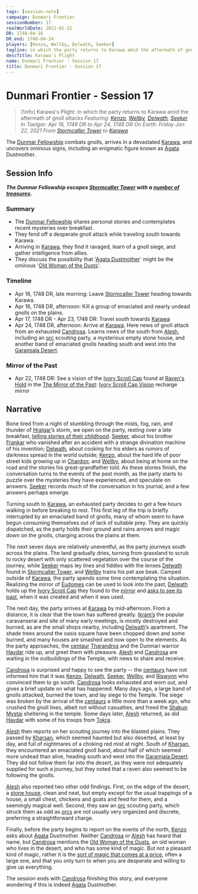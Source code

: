 ```yaml
---
tags: [session-note]
campaign: Dunmari Frontier
sessionNumber: 17
realWorldDate: 2021-01-22
DR: 1748-04-16
DR_end: 1748-04-24
players: [Kenzo, Wellby, Delwath, Seeker]
tagline: in which the party returns to Karawa amid the aftermath of gnoll attacks
descTitle: Karawa's Plight
name: Dunmari Frontier - Session 17
title: Dunmari Frontier - Session 17
---
```

# Dunmari Frontier - Session 17

>[!info] Karawa's Plight: in which the party returns to Karawa amid the aftermath of gnoll attacks
> *Featuring: [Kenzo](<../../../people/pcs/dunmar-fellowship/kenzo.md>), [Wellby](<../../../people/pcs/dunmar-fellowship/wellby.md>), [Delwath](<../../../people/pcs/dunmar-fellowship/delwath.md>), [Seeker](<../../../people/pcs/dunmar-fellowship/seeker.md>)*
> *In Taelgar: Apr 16, 1748 DR to Apr 24, 1748 DR*
> *On Earth: Friday Jan 22, 2021*
> *From [Stormcaller Tower](<../../../gazetteer/greater-dunmar/dunmari-basin/stormcaller-tower.md>) to [Karawa](<../../../gazetteer/greater-dunmar/realms/dunmar/eastern-dunmar/karawa.md>)*

The [Dunmar Fellowship](<../../../people/pcs/dunmar-fellowship/dunmar-fellowship.md>) combats gnolls, arrives in a devastated [Karawa](<../../../gazetteer/greater-dunmar/realms/dunmar/eastern-dunmar/karawa.md>), and uncovers ominous signs, including an enigmatic figure known as [Agata](<../../../people/fey/agata.md>) Dustmother.

## Session Info

***The Dunmar Fellowship escapes [Stormcaller Tower](<../../../gazetteer/greater-dunmar/dunmari-basin/stormcaller-tower.md>) with a [number of treasures](<../treasure/stormcaller-tower-hoard.md>).***
### Summary
- The [Dunmar Fellowship](<../../../people/pcs/dunmar-fellowship/dunmar-fellowship.md>) shares personal stories and contemplates recent mysteries over breakfast.
- They fend off a desperate gnoll attack while traveling south towards Karawa.
- Arriving in [Karawa](<../../../gazetteer/greater-dunmar/realms/dunmar/eastern-dunmar/karawa.md>), they find it ravaged, learn of a gnoll siege, and gather intelligence from allies.
- They discuss the possibility that '[Agata Dustmother](<../../../people/fey/agata.md>)' might be the ominous '[Old Woman of the Dusts](<../../../people/fey/agata.md>)'.

### Timeline
- Apr 16, 1748 DR, late morning: Leave [Stormcaller Tower](<../../../gazetteer/greater-dunmar/dunmari-basin/stormcaller-tower.md>) heading towards Karawa. 
- Apr 16, 1748 DR, afternoon: Kill a group of emaciated and nearly undead gnolls on the plains.
- Apr 17, 1748 DR - Apr 23, 1748 DR: Travel south towards [Karawa](<../../../gazetteer/greater-dunmar/realms/dunmar/eastern-dunmar/karawa.md>)
- Apr 24, 1748 DR, afternoon: Arrive at [Karawa](<../../../gazetteer/greater-dunmar/realms/dunmar/eastern-dunmar/karawa.md>).  Here news of gnoll attack from an exhausted [Candrosa](<../../../people/dunmari/candrosa.md>). Learns news of the south from [Alesh](<../../../people/dunmari/alesh.md>), including an [orc](<../../../species/children-of-the-embodied-gods/orcs/orcs.md>) scouting party, a mysterious empty stone house, and another band of emaciated gnolls heading south and west into the [Garamjala Desert](<../../../gazetteer/greater-dunmar/garamjala-plateau/garamjala-desert.md>).

### Mirror of the Past
- Apr 22, 1748 DR: See a vision of the [Ivory Scroll Cap](<../treasure/treasure-from-raven-s-hold/ivory-scroll-cap.md>) found at [Raven's Hold](<../../../gazetteer/greater-dunmar/dunmari-basin/raven-s-hold.md>) in the [The Mirror of the Past](<../treasure/treasure-from-stormcaller-tower/the-mirror-of-the-past.md>): [Ivory Scroll Cap Vision](<../mirror-visions/ivory-scroll-cap-vision.md>) recharge mirror



## Narrative
Bone tired from a night of stumbling through the mists, fog, rain, and thunder of [Hralgar](<../../../people/giants/hralgar.md>)’s storm, we open on the party, resting over a late breakfast, [telling stories of their childhood](https://www.youtube.com/watch?v=j6k6EcUUBuQ). [Seeker](<../../../people/pcs/dunmar-fellowship/seeker.md>), about his brother [Frankar](<../../../people/dwarves/frankar.md>) who vanished after an accident with a strange divination machine of his invention; [Delwath](<../../../people/pcs/dunmar-fellowship/delwath.md>), about cooking for his elders as rumors of darkness spread in the world outside; [Kenzo](<../../../people/pcs/dunmar-fellowship/kenzo.md>), about the hard life of poor street kids growing up in [Chardon](<../../../gazetteer/west-coast/chardonian-empire/chardon/chardon.md>); and [Wellby](<../../../people/pcs/dunmar-fellowship/wellby.md>), about being at home on the road and the stories his great-grandfather told. As these stories finish, the conversation turns to the events of the past month, as the party starts to puzzle over the mysteries they have experienced, and speculate on answers. [Seeker](<../../../people/pcs/dunmar-fellowship/seeker.md>) records much of the conversation in his journal, and a few answers perhaps emerge.

Turning south to [Karawa](<../../../gazetteer/greater-dunmar/realms/dunmar/eastern-dunmar/karawa.md>), an exhausted party decides to get a few hours walking in before breaking to rest. This first leg of the trip is briefly interrupted by an emaciated band of gnolls, many of whom seem to have begun consuming themselves out of lack of suitable prey. They are quickly dispatched, as the party holds their ground and rains arrows and magic down on the gnolls, charging across the plains at them.

The next seven days are relatively uneventful, as the party journeys south across the plains. The land gradually dries, turning from grassland to scrub to rocky desert with only scattered vegetation over the course of the journey, while [Seeker](<../../../people/pcs/dunmar-fellowship/seeker.md>) maps ley lines and fiddles with the lenses [Delwath](<../../../people/pcs/dunmar-fellowship/delwath.md>) found in [Stormcaller Tower](<../../../gazetteer/greater-dunmar/dunmari-basin/stormcaller-tower.md>), and [Wellby](<../../../people/pcs/dunmar-fellowship/wellby.md>) trains his pet axe beak. Camped outside of [Karawa](<../../../gazetteer/greater-dunmar/realms/dunmar/eastern-dunmar/karawa.md>), the party spends some time contemplating the situation. Realizing the mirror of [Eudomes](<../../../people/historical-figures/eudomes.md>) can be used to look into the past, [Delwath](<../../../people/pcs/dunmar-fellowship/delwath.md>) holds up the [Ivory Scroll Cap](<../treasure/treasure-from-raven-s-hold/ivory-scroll-cap.md>) they found to the [mirror](<../treasure/treasure-from-stormcaller-tower/the-mirror-of-the-past.md>) and [asks to see its past](<../mirror-visions/ivory-scroll-cap-vision.md>), when it was created and when it was used.

The next day, the party arrives at [Karawa](<../../../gazetteer/greater-dunmar/realms/dunmar/eastern-dunmar/karawa.md>) by mid-afternoon. From a distance, it is clear that the town has suffered greatly. [Ikram’s](<../../../gazetteer/greater-dunmar/realms/dunmar/eastern-dunmar/ikrams.md>) the popular caravanserai and site of many early meetings, is mostly destroyed and burned, as are the small shops nearby, including [Delwath](<../../../people/pcs/dunmar-fellowship/delwath.md>)’s apartment. The shade trees around the oasis square have been chopped down and some burned, and many houses are smashed and now open to the elements. As the party approaches, the [centaur](<../../../species/children-of-the-divine/centaurs/centaurs.md>) [Tharandros](<../../../people/other-nonhumans/tharandros.md>) and the Dunmari warrior [Havdar](<../../../people/dunmari/havdar.md>) ride up, and greet them with pleasure. [Alesh](<../../../people/dunmari/alesh.md>) and [Candrosa](<../../../people/dunmari/candrosa.md>) are waiting in the outbuildings of the Temple, with news to share and receive.

[Candrosa](<../../../people/dunmari/candrosa.md>) is surprised and happy to see the party -- the [centaurs](<../../../species/children-of-the-divine/centaurs/centaurs.md>) have not informed him that it was [Kenzo](<../../../people/pcs/dunmar-fellowship/kenzo.md>), [Delwath](<../../../people/pcs/dunmar-fellowship/delwath.md>), [Seeker](<../../../people/pcs/dunmar-fellowship/seeker.md>), [Wellby](<../../../people/pcs/dunmar-fellowship/wellby.md>), and [Riswynn](<../../../people/pcs/dunmar-fellowship/riswynn.md>) who convinced them to go south. [Candrosa](<../../../people/dunmari/candrosa.md>) looks exhausted and worn out, and gives a brief update on what has happened. Many days ago, a large band of gnolls attacked, burned the town, and lay siege to the Temple. The siege was broken by the arrival of the [centaurs](<../../../species/children-of-the-divine/centaurs/centaurs.md>) a little more than a week ago, who crushed the gnoll lines, albeit not without casualties, and freed the [Shakun Mystai](<../../../groups/dunmari-mystery-cults/shakun-mystai.md>) sheltering in the temple. Some days later, [Alesh](<../../../people/dunmari/alesh.md>) returned, as did [Havdar](<../../../people/dunmari/havdar.md>) with some of his troops from [Tokra](<../../../gazetteer/greater-dunmar/realms/dunmar/central-dunmar/tokra/tokra.md>). 

[Alesh](<../../../people/dunmari/alesh.md>) then reports on her scouting journey into the blasted plains. They passed by [Kharsan](<../../../gazetteer/greater-dunmar/dunmari-basin/kharsan.md>), which seemed haunted but also deserted, at least by day, and full of nightmares of a choking red mist at night. South of [Kharsan](<../../../gazetteer/greater-dunmar/dunmari-basin/kharsan.md>), they encountered an emaciated gnoll band, about half of which seemed more undead than alive, heading south and west into the [Garamjala Desert](<../../../gazetteer/greater-dunmar/garamjala-plateau/garamjala-desert.md>). They did not follow them far into the desert, as they were not adequately supplied for such a journey, but they noted that a raven also seemed to be following the gnolls. 

[Alesh](<../../../people/dunmari/alesh.md>) also reported two other odd findings. First, on the edge of the desert, a [stone house](<../../../gazetteer/greater-dunmar/dunmari-basin/pava-and-avaras-house.md>), clean and neat, but empty except for the usual trappings of a house, a small chest, chickens and goats and feed for them, and a seemingly magical well. Second, they saw an [orc](<../../../species/children-of-the-embodied-gods/orcs/orcs.md>) scouting party, which struck them as odd as [orcs](<../../../species/children-of-the-embodied-gods/orcs/orcs.md>) are not usually very organized and discrete, preferring a straightforward charge. 

Finally, before the party begins to report on the events of the north, [Kenzo](<../../../people/pcs/dunmar-fellowship/kenzo.md>) asks about [Agata](<../../../people/fey/agata.md>) Dustmother. Neither [Candrosa](<../../../people/dunmari/candrosa.md>) or [Alesh](<../../../people/dunmari/alesh.md>) has heard that name, but [Candrosa](<../../../people/dunmari/candrosa.md>) mentions the [Old Woman of the Dusts](<../../../people/fey/agata.md>), an old woman who lives in the desert, and who has some kind of magic. But not a pleasant kind of magic, rather it is the [sort of magic that comes at a price](<../../../primary-sources/story-about-hags.md>), often a large one, and that you only turn to when you are desperate and willing to give up everything. 

The session ends with [Candrosa](<../../../people/dunmari/candrosa.md>) finishing this story, and everyone wondering if this is indeed [Agata](<../../../people/fey/agata.md>) Dustmother.
